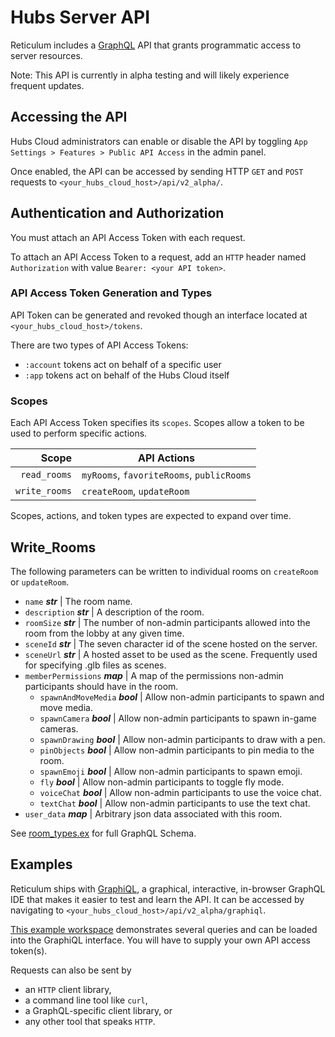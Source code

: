 # Hubs Server API
Reticulum includes a [GraphQL](https://graphql.org/) API that grants programmatic access to server resources. 

Note: This API is currently in alpha testing and will likely experience frequent updates.

## Accessing the API
Hubs Cloud administrators can enable or disable the API by toggling `App Settings > Features > Public API Access` in the admin panel. 

Once enabled, the API can be accessed by sending HTTP `GET` and `POST` requests to `<your_hubs_cloud_host>/api/v2_alpha/`. 

## Authentication and Authorization
You must attach an API Access Token with each request.

To attach an API Access Token to a request, add an `HTTP` header named `Authorization` with value `Bearer: <your API token>`. 

### API Access Token Generation and Types
API Token can be generated and revoked though an interface located at `<your_hubs_cloud_host>/tokens`.

There are two types of API Access Tokens: 
- `:account` tokens act on behalf of a specific user
- `:app` tokens act on behalf of the Hubs Cloud itself

### Scopes
Each API Access Token specifies its `scopes`. Scopes allow a token to be used to perform specific actions.

| Scope | API Actions |
| --:            |         --- |      
| `read_rooms` | `myRooms`, `favoriteRooms`, `publicRooms` |
| `write_rooms` | `createRoom`, `updateRoom` |

Scopes, actions, and token types are expected to expand over time.

## Write_Rooms
The following parameters can be written to individual rooms on `createRoom` or `updateRoom`.
- `name` _**str**_ \| The room name.
- `description` _**str**_ \| A description of the room.
- `roomSize` _**str**_ \| The number of non-admin participants allowed into the room from the lobby at any given time.
- `sceneId` _**str**_ \| The seven character id of the scene hosted on the server.
- `sceneUrl` _**str**_ \| A hosted asset to be used as the scene. Frequently used for specifying .glb files as scenes.
- `memberPermissions` _**map**_ \| A map of the permissions non-admin participants should have in the room.
  - `spawnAndMoveMedia` _**bool**_ \| Allow non-admin participants to spawn and move media.
  - `spawnCamera` _**bool**_ \| Allow non-admin participants to spawn in-game cameras.
  - `spawnDrawing` _**bool**_ \| Allow non-admin participants to draw with a pen.
  - `pinObjects` _**bool**_ \| Allow non-admin participants to pin media to the room.
  - `spawnEmoji` _**bool**_ \| Allow non-admin participants to spawn emoji.
  - `fly` _**bool**_ \| Allow non-admin participants to toggle fly mode.
  - `voiceChat` _**bool**_ \| Allow non-admin participants to use the voice chat.
  - `textChat` _**bool**_ \| Allow non-admin participants to use the text chat.
- `user_data` _**map**_ \| Arbitrary json data associated with this room.

See [room_types.ex](../lib/ret_web/schema/room_types.ex) for full GraphQL Schema.

## Examples
Reticulum ships with [GraphiQL](https://github.com/graphql/graphiql/tree/main/packages/graphiql#graphiql), a graphical, interactive, in-browser GraphQL IDE that makes it easier to test and learn the API. It can be accessed by navigating to `<your_hubs_cloud_host>/api/v2_alpha/graphiql`. 

[This example workspace](../test/api/v2/graphiql-workspace-2020-12-07-15-26-56.json) demonstrates several queries and can be loaded into the GraphiQL interface. You will have to supply your own API access token(s).

Requests can also be sent by
- an `HTTP` client library, 
- a command line tool like `curl`, 
- a GraphQL-specific client library, or
- any other tool that speaks `HTTP`. 
